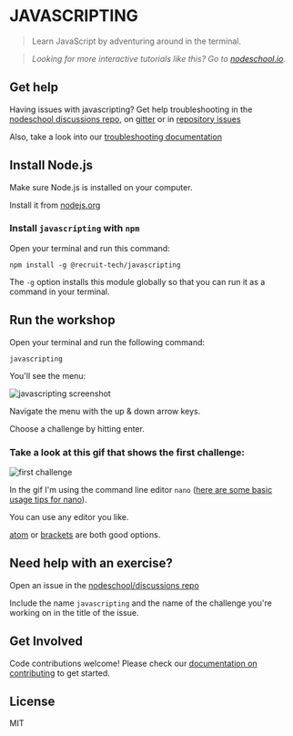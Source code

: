# JAVASCRIPTING

> Learn JavaScript by adventuring around in the terminal.  

> _Looking for more interactive tutorials like this? Go to [nodeschool.io](http://nodeschool.io)._

## Get help
Having issues with javascripting? Get help troubleshooting in the [nodeschool discussions repo](https://github.com/nodeschool/discussions),
on [gitter](https://gitter.im/nodeschool/discussions) or in [repository issues](https://github.com/workshopper/javascripting/issues)

Also, take a look into our [troubleshooting documentation](https://github.com/workshopper/javascripting/blob/master/TROUBLESHOOTING.md)

## Install Node.js

Make sure Node.js is installed on your computer.

Install it from [nodejs.org](https://nodejs.org/)

### Install `javascripting` with `npm`

Open your terminal and run this command:

```
npm install -g @recruit-tech/javascripting
```

The `-g` option installs this module globally so that you can run it as a command in your terminal.

## Run the workshop

Open your terminal and run the following command:

```
javascripting
```

You'll see the menu:

![javascripting screenshot](screenshot.png)

Navigate the menu with the up & down arrow keys. 

Choose a challenge by hitting enter.

### Take a look at this gif that shows the first challenge:

![first challenge](javascripting.gif)

In the gif I'm using the command line editor `nano` ([here are some basic usage tips for nano](https://github.com/sethvincent/dev-envs-book/blob/master/chapters/05-editors.md#nano)).  

You can use any editor you like. 

[atom](http://atom.io) or [brackets](http://brackets.io/) are both good options.

## Need help with an exercise?

Open an issue in the [nodeschool/discussions repo](https://github.com/nodeschool/discussions)

Include the name `javascripting` and the name of the challenge you're working on in the title of the issue.

## Get Involved

Code contributions welcome! Please check our [documentation on contributing](https://github.com/workshopper/javascripting/blob/master/CONTRIBUTING.md) to get started.

## License

MIT
